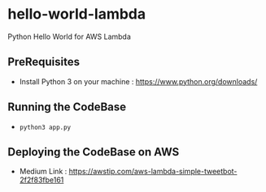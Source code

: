 # hello-world-lambda
Python Hello World for AWS Lambda

## PreRequisites

* Install Python 3 on your machine :  https://www.python.org/downloads/

## Running the CodeBase

- ``` python3 app.py ```


## Deploying the CodeBase on AWS

* Medium Link :  https://awstip.com/aws-lambda-simple-tweetbot-2f2f83fbe161
